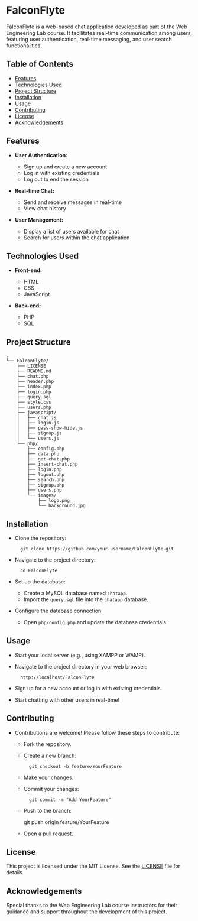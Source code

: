 # FalconFlyte

FalconFlyte is a web-based chat application developed as part of the Web Engineering Lab course. It facilitates real-time communication among users, featuring user authentication, real-time messaging, and user search functionalities.

## Table of Contents

- [Features](#features)
- [Technologies Used](#technologies-used)
- [Project Structure](#project-structure)
- [Installation](#installation)
- [Usage](#usage)
- [Contributing](#contributing)
- [License](#license)
- [Acknowledgements](#acknowledgements)

## Features

- **User Authentication:**
  - Sign up and create a new account
  - Log in with existing credentials
  - Log out to end the session

- **Real-time Chat:**
  - Send and receive messages in real-time
  - View chat history

- **User Management:**
  - Display a list of users available for chat
  - Search for users within the chat application

## Technologies Used

- **Front-end:**
  - HTML
  - CSS
  - JavaScript

- **Back-end:**
  - PHP
  - SQL

## Project Structure
```
.
└── FalconFlyte/
    ├── LICENSE
    ├── README.md
    ├── chat.php
    ├── header.php
    ├── index.php
    ├── login.php
    ├── query.sql
    ├── style.css
    ├── users.php
    ├── javascript/
    │   ├── chat.js
    │   ├── login.js
    │   ├── pass-show-hide.js
    │   ├── signup.js
    │   └── users.js
    └── php/
        ├── config.php
        ├── data.php
        ├── get-chat.php
        ├── insert-chat.php
        ├── login.php
        ├── logout.php
        ├── search.php
        ├── signup.php
        ├── users.php
        └── images/
            ├── logo.png
            └── background.jpg
```




## Installation

- Clone the repository:

        git clone https://github.com/your-username/FalconFlyte.git


- Navigate to the project directory:

        cd FalconFlyte



- Set up the database:
    - Create a MySQL database named `chatapp`.
    - Import the `query.sql` file into the `chatapp` database.

- Configure the database connection:
    - Open `php/config.php` and update the database credentials.

## Usage

- Start your local server (e.g., using XAMPP or WAMP).
- Navigate to the project directory in your web browser:

        http://localhost/FalconFlyte


- Sign up for a new account or log in with existing credentials.
- Start chatting with other users in real-time!

## Contributing

- Contributions are welcome! Please follow these steps to contribute:

    - Fork the repository.
    - Create a new branch:

            git checkout -b feature/YourFeature


    - Make your changes.
    - Commit your changes:

            git commit -m "Add YourFeature"



    - Push to the branch:

        git push origin feature/YourFeature


    - Open a pull request.

## License

This project is licensed under the MIT License. See the [LICENSE](LICENSE) file for details.

## Acknowledgements

Special thanks to the Web Engineering Lab course instructors for their guidance and support throughout the development of this project.
